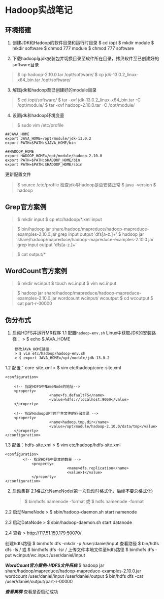 # Hadoop实战笔记

## 环境搭建
1. 创建JDK和Hadoop的软件目录和运行时目录
$ cd /opt
$ mkdir module
$ mkdir software
$ chmod 777 module
$ chmod 777 software

2. 下载hadoop与jdk安装包并切换目录至软件所在目录，拷贝软件至已创建好的software目录
> $ cp hadoop-2.10.0.tar /opt/software/
> $ cp jdk-13.0.2_linux-x64_bin.tar /opt/software/

3. 解压jdk和hadoop至已创建好的module目录
> $ cd /opt/software/
> $ tar -xvf jdk-13.0.2_linux-x64_bin.tar -C /opt/module/
> $ tar -xvf hadoop-2.10.0.tar -C /opt/module/

4. 设置jdk和hadoop环境变量
>$ sudo vim /etc/profile

```
##JAVA_HOME
export JAVA_HOME=/opt/module/jdk-13.0.2
export PATH=$PATH:$JAVA_HOME/bin

##HADOOP_HOME
export HADOOP_HOME=/opt/module/hadoop-2.10.0
export PATH=$PATH:$HADOOP_HOME/bin
export PATH=$PATH:$HADOOP_HOME/sbin
```
更新配置文件
> $ source /etc/profile
检查jdk与hadoop是否安装正常
>$ java -version
>$ hadoop

## Grep官方案例
> $ mkdir input
> $ cp etc/hadoop/*.xml input

> $ bin/hadoop jar share/hadoop/mapreduce/hadoop-mapreduce-examples-2.10.0.jar grep input output 'dfs[a-z.]+'
> $ hadoop jar share/hadoop/mapreduce/hadoop-mapreduce-examples-2.10.0.jar grep input output 'dfs[a-z.]+'

> $ cat output/*

## WordCount官方案例

> $ mkdir wcinput
> $ touch wc.input
> $ vim wc.input

> $ hadoop jar share/hadoop/mapreduce/hadoop-mapreduce-examples-2.10.0.jar wordcount wcinput/ wcoutput
> $ cd wcoutput
> $ cat part-r-00000


## 伪分布式

1. 启动HDFS并运行MR程序
  1.1 配置`hadoop-env.sh`
		Linux中获取JDK的安装路径：
		> $ echo $JAVA_HOME
	
		修改JAVA_HOME路径：
		> $ vim etc/hadoop/hadoop-env.sh
		> $ export JAVA_HOME=/opt/module/jdk-13.0.2

  1.2 配置：core-site.xml
		> $ vim etc/hadoop/core-site.xml
```
<configuration>

    <!-- 指定HDFS中NameNode的地址-->
    <property>
                    <name>fs.defaultFS</name>
                    <value>hdfs://localhost:9000</value>
    </property>
    
    <!-- 指定Hadoop运行时产生文件的存储目录 -->
    <property>
                    <name>hadoop.tmp.dir</name>
                    <value>/opt/module/hadoop-2.10.0/data/tmp</value>
    </property>
</configuration>
```

  1.3 配置：hdfs-site.xml
    > $ vim etc/hadoop/hdfs-site.xml

```
<configuration>
	    <!-- 指定HDFS中副本的数量 -->
            <property>
                            <name>dfs.replication</name>
                            <value>1</value>
            </property>
</configuration>
```

2. 启动集群
  2.1格式化NameNode(第一次启动时格式化，后续不要总格式化)
    > $ bin/hdfs namenode -format
    或
    >$ hdfs namenode -format

  2.2 启动NameNode
    > $ sbin/hadoop-daemon.sh start namenode

  2.3 启动DataNode
    > $ sbin/hadoop-daemon.sh start datanode

  2.4 查看
    > http://117.51.150.179:50070/

创建hdfs路径
$ bin/hdfs dfs -mkdir -p /user/daniel/input
查看路径
$ bin/hdfs dfs -ls /
或
$ bin/hdfs dfs -lsr /
上传文件本地文件至hdfs路径
$ bin/hdfs dfs -put wcinput/wc.input /user/daniel/input

*******WordCount官方案例-HDFS文件系统*******
$ hadoop jar share/hadoop/mapreduce/hadoop-mapreduce-examples-2.10.0.jar wordcount /user/daniel/input /user/daniel/output
$ bin/hdfs dfs -cat /user/daniel/output/part-r-00000

*******查看集群*******
查看是否启动成功




